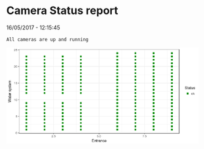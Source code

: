 Camera Status report
================
16/05/2017 - 12:15:45

    All cameras are up and running

![](camreport_files/figure-markdown_github/unnamed-chunk-2-1.png)
